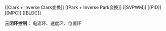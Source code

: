 [[Clark + Inverse Clark变换]]
[[Park + Inverse Park变换]]
[[SVPWM]]
[[PID]]
[[MPC]]
[[BLDC]]


**三闭环控制：** 电流环、速度环、位置环